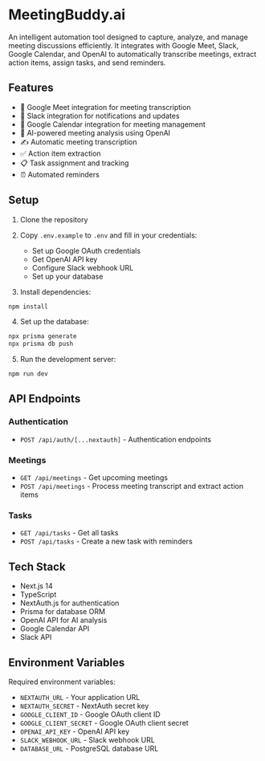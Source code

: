 # MeetingBuddy.ai

An intelligent automation tool designed to capture, analyze, and manage meeting discussions efficiently. It integrates with Google Meet, Slack, Google Calendar, and OpenAI to automatically transcribe meetings, extract action items, assign tasks, and send reminders.

## Features

- 🎥 Google Meet integration for meeting transcription
- 💬 Slack integration for notifications and updates
- 📅 Google Calendar integration for meeting management
- 🤖 AI-powered meeting analysis using OpenAI
- ✍️ Automatic meeting transcription
- ✅ Action item extraction
- 📋 Task assignment and tracking
- ⏰ Automated reminders

## Setup

1. Clone the repository
2. Copy `.env.example` to `.env` and fill in your credentials:
   - Set up Google OAuth credentials
   - Get OpenAI API key
   - Configure Slack webhook URL
   - Set up your database

3. Install dependencies:
```bash
npm install
```

4. Set up the database:
```bash
npx prisma generate
npx prisma db push
```

5. Run the development server:
```bash
npm run dev
```

## API Endpoints

### Authentication
- `POST /api/auth/[...nextauth]` - Authentication endpoints

### Meetings
- `GET /api/meetings` - Get upcoming meetings
- `POST /api/meetings` - Process meeting transcript and extract action items

### Tasks
- `GET /api/tasks` - Get all tasks
- `POST /api/tasks` - Create a new task with reminders

## Tech Stack

- Next.js 14
- TypeScript
- NextAuth.js for authentication
- Prisma for database ORM
- OpenAI API for AI analysis
- Google Calendar API
- Slack API

## Environment Variables

Required environment variables:
- `NEXTAUTH_URL` - Your application URL
- `NEXTAUTH_SECRET` - NextAuth secret key
- `GOOGLE_CLIENT_ID` - Google OAuth client ID
- `GOOGLE_CLIENT_SECRET` - Google OAuth client secret
- `OPENAI_API_KEY` - OpenAI API key
- `SLACK_WEBHOOK_URL` - Slack webhook URL
- `DATABASE_URL` - PostgreSQL database URL
